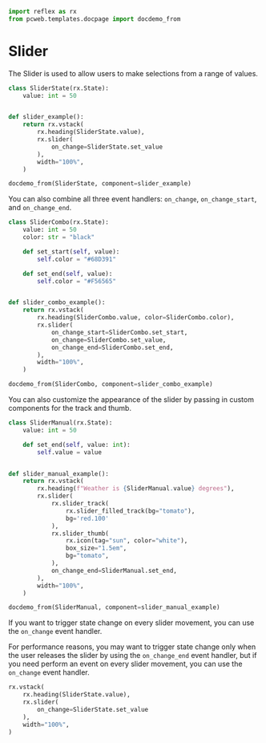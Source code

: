 ```python exec
import reflex as rx
from pcweb.templates.docpage import docdemo_from
```

# Slider

The Slider is used to allow users to make selections from a range of values.

```python exec
class SliderState(rx.State):
    value: int = 50


def slider_example():
    return rx.vstack(
        rx.heading(SliderState.value),
        rx.slider(
            on_change=SliderState.set_value
        ),
        width="100%",
    )
```

```python eval
docdemo_from(SliderState, component=slider_example)
```

You can also combine all three event handlers: `on_change`, `on_change_start`, and `on_change_end`.

```python exec
class SliderCombo(rx.State):
    value: int = 50
    color: str = "black"

    def set_start(self, value):
        self.color = "#68D391" 

    def set_end(self, value):
        self.color = "#F56565" 


def slider_combo_example():
    return rx.vstack(
        rx.heading(SliderCombo.value, color=SliderCombo.color),
        rx.slider(
            on_change_start=SliderCombo.set_start,
            on_change=SliderCombo.set_value,
            on_change_end=SliderCombo.set_end,
        ),
        width="100%",
    )
```

```python eval
docdemo_from(SliderCombo, component=slider_combo_example)
```

You can also customize the appearance of the slider by passing in custom components for the track and thumb.

```python exec
class SliderManual(rx.State):
    value: int = 50

    def set_end(self, value: int):
        self.value = value


def slider_manual_example():
    return rx.vstack( 
        rx.heading(f"Weather is {SliderManual.value} degrees"),
        rx.slider(
            rx.slider_track(
                rx.slider_filled_track(bg="tomato"),
                bg='red.100'
            ),
            rx.slider_thumb(
                rx.icon(tag="sun", color="white"),
                box_size="1.5em",
                bg="tomato",
            ),
            on_change_end=SliderManual.set_end,
        ),
        width="100%",
    )
```

```python eval
docdemo_from(SliderManual, component=slider_manual_example)
```

If you want to trigger state change on every slider movement, you can use the `on_change` event handler.

For performance reasons, you may want to trigger state change only when the user releases the slider by using the `on_change_end` event handler, but if you need perform an event on every slider movement, you can use the `on_change` event handler.

```python demo
rx.vstack(
    rx.heading(SliderState.value),
    rx.slider(
        on_change=SliderState.set_value
    ),
    width="100%",
)
```